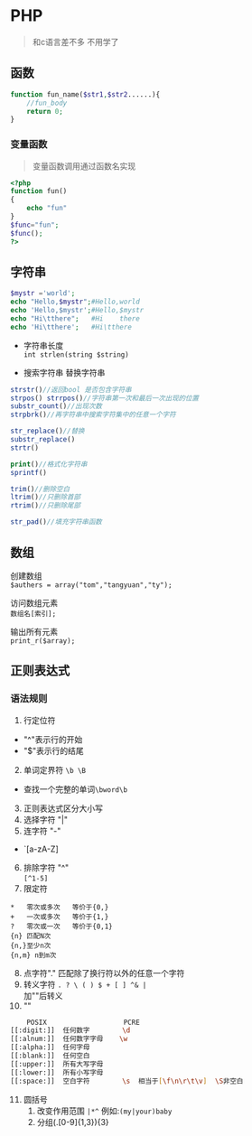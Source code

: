 # PHP

> 和c语言差不多 不用学了

## 函数
```php
function fun_name($str1,$str2......){
    //fun_body
    return 0;
}
```

### 变量函数
>变量函数调用通过函数名实现
```php
<?php
function fun()
{
    echo "fun"
}
$func="fun";
$func();
?>
```


## 字符串
```php
$mystr ='world';
echo "Hello,$mystr";#Hello,world
echo 'Hello,$mystr';#Hello,$mystr
echo "Hi\tthere";   #Hi    there
echo 'Hi\tthere';   #Hi\tthere
```

- 字符串长度  
`int strlen(string $string)`

- 搜索字符串 替换字符串
```php
strstr()//返回bool 是否包含字符串
strpos() strrpos()//字符串第一次和最后一次出现的位置
substr_count()//出现次数
strpbrk()//再字符串中搜索字符集中的任意一个字符

str_replace()//替换
substr_replace()
strtr()

print()//格式化字符串
sprintf()

trim()//删除空白
ltrim()//只删除首部
rtrim()//只删除尾部

str_pad()//填充字符串函数
```

## 数组
创建数组  
`$authers = array("tom","tangyuan","ty");`

访问数组元素  
`数组名[索引];`

输出所有元素  
`print_r($array);`

## 正则表达式
### 语法规则
1. 行定位符  
- "^"表示行的开始  
- "$"表示行的结尾  
2. 单词定界符 `\b \B`   
- 查找一个完整的单词`\bword\b`  
3. 正则表达式区分大小写   
4. 选择字符 "|"  
5. 连字符 "-"  
- `[a-zA-Z]
6. 排除字符 "^"  
`[^1-5]`  
7. 限定符
```
*   零次或多次   等价于{0,}
+   一次或多次   等价于{1,}
?   零次或一次   等价于{0,1}
{n} 匹配N次
{n,}至少n次
{n,m} n到m次
```
8. 点字符"." 匹配除了换行符以外的任意一个字符  
9. 转义字符
`. ? \ ( ) $ + [ ] ^& |`  
加"\"后转义  
10. "\"
```bash
    POSIX                   PCRE
[[:digit:]]  任何数字        \d
[[:alnum:]]  任何数字字母    \w
[[:alpha:]]  任何字母
[[:blank:]]  任何空白
[[:upper:]]  所有大写字母
[[:lower:]]  所有小写字母
[[:space:]]  空白字符        \s  相当于[\f\n\r\t\v]  \S非空白
```
11. 圆括号
    1. 改变作用范围 `|*^`  例如:`(my|your)baby`
    2. 分组(\.[0-9]{1,3}){3}
